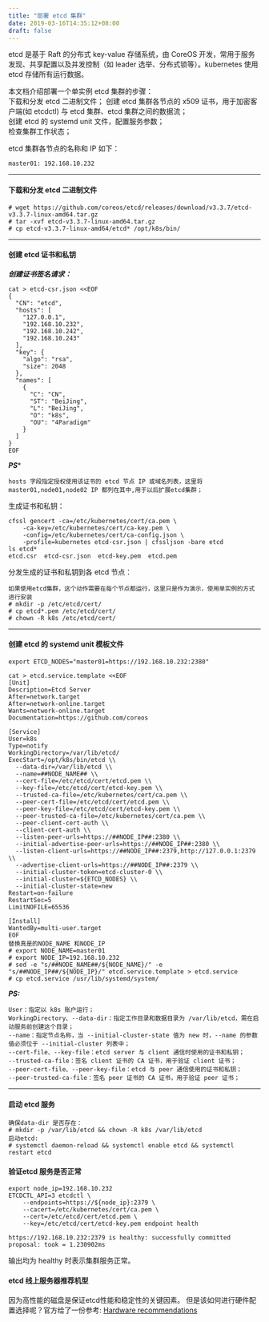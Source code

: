 ```yaml
---
title: "部署 etcd 集群"
date: 2019-03-16T14:35:12+08:00
draft: false
---
```


etcd 是基于 Raft 的分布式 key-value 存储系统，由 CoreOS 开发，常用于服务发现、共享配置以及并发控制（如 leader 选举、分布式锁等）。kubernetes 使用 etcd 存储所有运行数据。

本文档介绍部署一个单实例 etcd 集群的步骤：  
下载和分发 etcd 二进制文件；
创建 etcd 集群各节点的 x509 证书，用于加密客户端(如 etcdctl) 与 etcd 集群、etcd 集群之间的数据流；  
创建 etcd 的 systemd unit 文件，配置服务参数；  
检查集群工作状态；  

etcd 集群各节点的名称和 IP 如下：
```
master01: 192.168.10.232
```
----
#### 下载和分发 etcd 二进制文件
```
# wget https://github.com/coreos/etcd/releases/download/v3.3.7/etcd-v3.3.7-linux-amd64.tar.gz
# tar -xvf etcd-v3.3.7-linux-amd64.tar.gz
# cp etcd-v3.3.7-linux-amd64/etcd* /opt/k8s/bin/
```

----
#### 创建 etcd 证书和私钥
***创建证书签名请求：***
```
cat > etcd-csr.json <<EOF
{
  "CN": "etcd",
  "hosts": [
    "127.0.0.1",
    "192.168.10.232",
    "192.168.10.242",
    "192.168.10.243"
  ],
  "key": {
    "algo": "rsa",
    "size": 2048
  },
  "names": [
    {
      "C": "CN",
      "ST": "BeiJing",
      "L": "BeiJing",
      "O": "k8s",
      "OU": "4Paradigm"
    }
  ]
}
EOF
```
***PS****
```
hosts 字段指定授权使用该证书的 etcd 节点 IP 或域名列表，这里将 master01,node01,node02 IP 都列在其中,用于以后扩展etcd集群；
```
生成证书和私钥：
```
cfssl gencert -ca=/etc/kubernetes/cert/ca.pem \
    -ca-key=/etc/kubernetes/cert/ca-key.pem \
    -config=/etc/kubernetes/cert/ca-config.json \
    -profile=kubernetes etcd-csr.json | cfssljson -bare etcd
ls etcd*
etcd.csr  etcd-csr.json  etcd-key.pem  etcd.pem
```
分发生成的证书和私钥到各 etcd 节点：
```
如果使用etcd集群，这个动作需要在每个节点都运行，这里只是作为演示，使用单实例的方式进行安装
# mkdir -p /etc/etcd/cert/
# cp etcd*.pem /etc/etcd/cert/
# chown -R k8s /etc/etcd/cert/
```
----
#### 创建 etcd 的 systemd unit 模板文件
```
export ETCD_NODES="master01=https://192.168.10.232:2380"

cat > etcd.service.template <<EOF
[Unit]
Description=Etcd Server
After=network.target
After=network-online.target
Wants=network-online.target
Documentation=https://github.com/coreos

[Service]
User=k8s
Type=notify
WorkingDirectory=/var/lib/etcd/
ExecStart=/opt/k8s/bin/etcd \\
  --data-dir=/var/lib/etcd \\
  --name=##NODE_NAME## \\
  --cert-file=/etc/etcd/cert/etcd.pem \\
  --key-file=/etc/etcd/cert/etcd-key.pem \\
  --trusted-ca-file=/etc/kubernetes/cert/ca.pem \\
  --peer-cert-file=/etc/etcd/cert/etcd.pem \\
  --peer-key-file=/etc/etcd/cert/etcd-key.pem \\
  --peer-trusted-ca-file=/etc/kubernetes/cert/ca.pem \\
  --peer-client-cert-auth \\
  --client-cert-auth \\
  --listen-peer-urls=https://##NODE_IP##:2380 \\
  --initial-advertise-peer-urls=https://##NODE_IP##:2380 \\
  --listen-client-urls=https://##NODE_IP##:2379,http://127.0.0.1:2379 \\
  --advertise-client-urls=https://##NODE_IP##:2379 \\
  --initial-cluster-token=etcd-cluster-0 \\
  --initial-cluster=${ETCD_NODES} \\
  --initial-cluster-state=new
Restart=on-failure
RestartSec=5
LimitNOFILE=65536

[Install]
WantedBy=multi-user.target
EOF
替换真是的NODE_NAME 和NODE_IP
# export NODE_NAME=master01
# export NODE_IP=192.168.10.232
# sed -e "s/##NODE_NAME##/${NODE_NAME}/" -e "s/##NODE_IP##/${NODE_IP}/" etcd.service.template > etcd.service
# cp etcd.service /usr/lib/systemd/system/
```

***PS:***
```
User：指定以 k8s 账户运行；
WorkingDirectory、--data-dir：指定工作目录和数据目录为 /var/lib/etcd，需在启动服务前创建这个目录；
--name：指定节点名称，当 --initial-cluster-state 值为 new 时，--name 的参数值必须位于 --initial-cluster 列表中；
--cert-file、--key-file：etcd server 与 client 通信时使用的证书和私钥；
--trusted-ca-file：签名 client 证书的 CA 证书，用于验证 client 证书；
--peer-cert-file、--peer-key-file：etcd 与 peer 通信使用的证书和私钥；
--peer-trusted-ca-file：签名 peer 证书的 CA 证书，用于验证 peer 证书；
```

-----
#### 启动 etcd 服务
```
确保data-dir 是否存在：
# mkdir -p /var/lib/etcd && chown -R k8s /var/lib/etcd
启动etcd:
# systemctl daemon-reload && systemctl enable etcd && systemctl restart etcd
```
#### 验证etcd 服务是否正常
```
export node_ip=192.168.10.232
ETCDCTL_API=3 etcdctl \
    --endpoints=https://${node_ip}:2379 \
    --cacert=/etc/kubernetes/cert/ca.pem \
    --cert=/etc/etcd/cert/etcd.pem \
    --key=/etc/etcd/cert/etcd-key.pem endpoint health

https://192.168.10.232:2379 is healthy: successfully committed proposal: took = 1.230902ms
```
输出均为 healthy 时表示集群服务正常。

#### etcd 线上服务器推荐机型
因为高性能的磁盘是保证etcd性能和稳定性的关键因素。 但是该如何进行硬件配置选择呢？官方给了一份参考:
[Hardware recommendations](https://github.com/etcd-io/etcd/blob/master/Documentation/op-guide/hardware.md)

